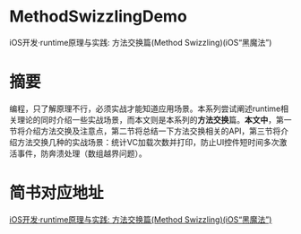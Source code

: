 # MethodSwizzlingDemo
iOS开发·runtime原理与实践: 方法交换篇(Method Swizzling)(iOS“黑魔法”)

# 摘要

编程，只了解原理不行，必须实战才能知道应用场景。本系列尝试阐述runtime相关理论的同时介绍一些实战场景，而本文则是本系列的**方法交换**篇。**本文中**，第一节将介绍方法交换及注意点，第二节将总结一下方法交换相关的API，第三节将介绍方法交换几种的实战场景：统计VC加载次数并打印，防止UI控件短时间多次激活事件，防奔溃处理（数组越界问题）。

# 简书对应地址
[iOS开发·runtime原理与实践: 方法交换篇(Method Swizzling)(iOS“黑魔法”)](https://www.jianshu.com/p/6bcff1f9feee)
